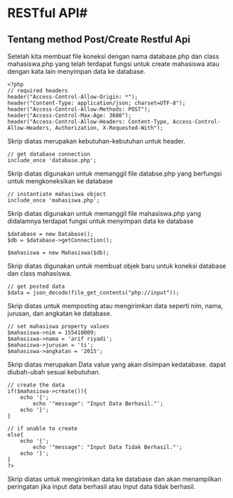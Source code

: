 # RESTful API#
## Tentang method Post/Create Restful Api ##

Setelah kita membuat file koneksi dengan nama database.php dan class
mahasiswa.php yang telah terdapat fungsi untuk create mahasiswa atau dengan
kata lain menyimpan data ke database.

```
<?php
// required headers
header("Access-Control-Allow-Origin: *");
header("Content-Type: application/json; charset=UTF-8");
header("Access-Control-Allow-Methods: POST");
header("Access-Control-Max-Age: 3600");
header("Access-Control-Allow-Headers: Content-Type, Access-Control-Allow-Headers, Authorization, X-Requested-With");
```

Skrip diatas merupakan kebutuhan-kebutuhan untuk header.

``` 
// get database connection
include_once 'database.php';
```

Skrip diatas digunakan untuk memanggil file databse.php yang berfungsi untuk mengkoneksikan ke database

```
// instantiate mahasiswa object
include_once 'mahasiswa.php';
```

Skrip diatas digunakan untuk memanggil file mahasiswa.php yang didalamnya terdapat fungsi untuk menyimpan data ke database

```
$database = new Database();
$db = $database->getConnection();
 
$mahasiswa = new Mahasiswa($db);
 ```

Skrip diatas digunakan untuk membuat objek baru untuk koneksi database dan class mahasiswa.

```
// get posted data
$data = json_decode(file_get_contents("php://input"));
```

Skrip diatas untuk memposting atau mengirimkan data seperti nim, nama, jurusan, dan angkatan ke database.

```
// set mahasiswa property values
$mahasiswa->nim = 155410009;
$mahasiswa->nama = 'arif riyadi';
$mahasiswa->jurusan = 'ti';
$mahasiswa->angkatan = '2015';
```

Skrip diatas merupakan Data value yang akan disimpan kedatabase. dapat diubah-ubah sesuai kebutuhan.

```
// create the data
if($mahasiswa->create()){
    echo '{';
        echo '"message": "Input Data Berhasil."';
    echo '}';
}
 
// if unable to create 
else{
    echo '{';
        echo '"message": "Input Data Tidak Berhasil."';
    echo '}';
}
?>
```

Skrip diatas untuk mengirimkan data ke database dan akan menampilkan peringatan jika input data berhasil atau Input data tidak berhasil.
